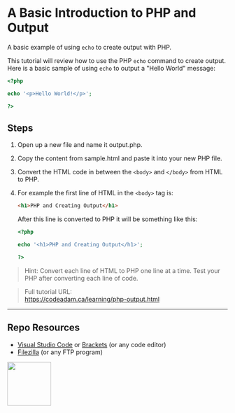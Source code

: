 # A Basic Introduction to PHP and Output

A basic example of using `echo` to create output with PHP. 

This tutorial will review how to use the PHP `echo` command to create output. Here is a basic sample of using `echo` to output a "Hello World" message:

```php
<?php 

echo '<p>Hello World!</p>';

?>
```

## Steps

1. Open up a new file and name it output.php.
2. Copy the content from sample.html and paste it into your new PHP file.
3. Convert the HTML code in between the `<body>` and `</body>` from HTML to PHP.
4. For example the first line of HTML in the `<body>` tag is:

    ```html
    <h1>PHP and Creating Output</h1>
    ```
    
    After this line is converted to PHP it will be something like this:
    
    ```php
    <?php
    
    echo '<h1>PHP and Creating Output</h1>';
    
    ?>
    ```

> Hint: Convert each line of HTML to PHP one line at a time. Test your PHP after converting each line of code. 

> Full tutorial URL:  
> https://codeadam.ca/learning/php-output.html

***

## Repo Resources

* [Visual Studio Code](https://code.visualstudio.com/) or [Brackets](http://brackets.io/) (or any code editor)
* [Filezilla](https://filezilla-project.org/) (or any FTP program)

<a href="https://codeadam.ca">
<img src="https://codeadam.ca/images/code-block.png" width="100">
</a>
